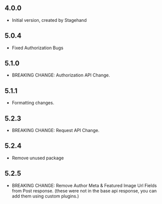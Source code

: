 ## 4.0.0

- Initial version, created by Stagehand

## 5.0.4

- Fixed Authorization Bugs

## 5.1.0

- BREAKING CHANGE: Authorization API Change.

## 5.1.1

- Formatting changes.

## 5.2.3

- BREAKING CHANGE: Request API Change.

## 5.2.4

- Remove unused package

## 5.2.5

- BREAKING CHANGE: Remove Author Meta & Featured Image Url Fields from Post response. (these were not in the base api response, you can add them using custom plugins.)
